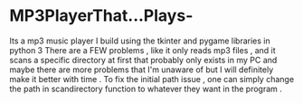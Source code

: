 # MP3PlayerThat...Plays-
Its a mp3 music player I build using the tkinter and pygame libraries in python 3
There are a FEW problems , like it only reads mp3 files , and it scans a specific directory at first that probably only exists in my PC and maybe there are more problems that I'm unaware of but I will definitely make it better with time .
To fix the initial path issue , one can simply change the path in scandirectory function to whatever they want in the program .
